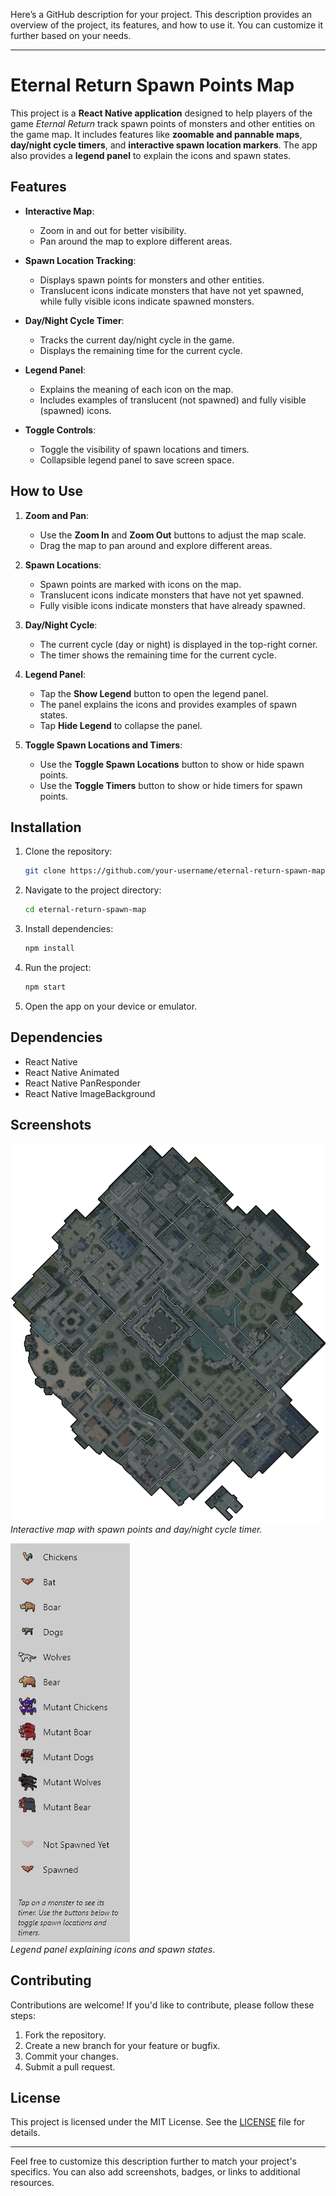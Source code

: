 Here’s a GitHub description for your project. This description provides an overview of the project, its features, and how to use it. You can customize it further based on your needs.

---

# Eternal Return Spawn Points Map

This project is a **React Native application** designed to help players of the game *Eternal Return* track spawn points of monsters and other entities on the game map. It includes features like **zoomable and pannable maps**, **day/night cycle timers**, and **interactive spawn location markers**. The app also provides a **legend panel** to explain the icons and spawn states.

## Features

- **Interactive Map**:
  - Zoom in and out for better visibility.
  - Pan around the map to explore different areas.

- **Spawn Location Tracking**:
  - Displays spawn points for monsters and other entities.
  - Translucent icons indicate monsters that have not yet spawned, while fully visible icons indicate spawned monsters.

- **Day/Night Cycle Timer**:
  - Tracks the current day/night cycle in the game.
  - Displays the remaining time for the current cycle.

- **Legend Panel**:
  - Explains the meaning of each icon on the map.
  - Includes examples of translucent (not spawned) and fully visible (spawned) icons.

- **Toggle Controls**:
  - Toggle the visibility of spawn locations and timers.
  - Collapsible legend panel to save screen space.

## How to Use

1. **Zoom and Pan**:
   - Use the **Zoom In** and **Zoom Out** buttons to adjust the map scale.
   - Drag the map to pan around and explore different areas.

2. **Spawn Locations**:
   - Spawn points are marked with icons on the map.
   - Translucent icons indicate monsters that have not yet spawned.
   - Fully visible icons indicate monsters that have already spawned.

3. **Day/Night Cycle**:
   - The current cycle (day or night) is displayed in the top-right corner.
   - The timer shows the remaining time for the current cycle.

4. **Legend Panel**:
   - Tap the **Show Legend** button to open the legend panel.
   - The panel explains the icons and provides examples of spawn states.
   - Tap **Hide Legend** to collapse the panel.

5. **Toggle Spawn Locations and Timers**:
   - Use the **Toggle Spawn Locations** button to show or hide spawn points.
   - Use the **Toggle Timers** button to show or hide timers for spawn points.

## Installation

1. Clone the repository:
   ```bash
   git clone https://github.com/your-username/eternal-return-spawn-map.git
   ```

2. Navigate to the project directory:
   ```bash
   cd eternal-return-spawn-map
   ```

3. Install dependencies:
   ```bash
   npm install
   ```

4. Run the project:
   ```bash
   npm start
   ```

5. Open the app on your device or emulator.

## Dependencies

- React Native
- React Native Animated
- React Native PanResponder
- React Native ImageBackground

## Screenshots

![Map Screenshot](screenshots/map.png)  
*Interactive map with spawn points and day/night cycle timer.*

![Legend Screenshot](screenshots/legend.png)  
*Legend panel explaining icons and spawn states.*

## Contributing

Contributions are welcome! If you'd like to contribute, please follow these steps:

1. Fork the repository.
2. Create a new branch for your feature or bugfix.
3. Commit your changes.
4. Submit a pull request.

## License

This project is licensed under the MIT License. See the [LICENSE](LICENSE) file for details.

---

Feel free to customize this description further to match your project's specifics. You can also add screenshots, badges, or links to additional resources.
